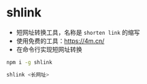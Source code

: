 # shlink

* 短网址转换工具，名称是 `shorten link` 的缩写
* 使用免费的工具：https://4m.cn/
* 在命令行实现短网址转换

```bash
npm i -g shlink

shlink <长网址>
```
